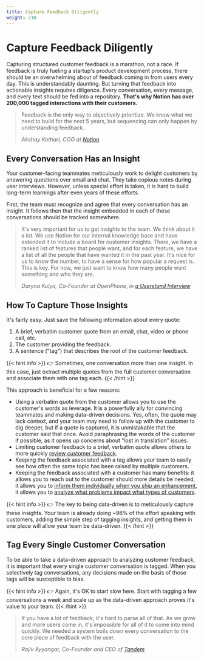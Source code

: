 ```yaml
---
title: Capture Feedback Diligently
weight: 210
---
```


# Capture Feedback Diligently

Capturing structured customer feedback is a marathon, not a race. If feedback is truly fueling a startup's product development process, there should be an overwhelming about of feedback coming in from users every day. This is understandably daunting. But turning that feedback into actionable insights requires diligence. Every conversation, every message, and every text should be fed into a repository. **That's why Notion has over 200,000 tagged interactions with their customers.**

> Feedback is the only way to objectively prioritize. We know what we need to build for the next 5 years, but sequencing can only happen by understanding feedback. <br />
>
> _Akshay Kothari, COO at [Notion](https://notion.so)_

## Every Conversation Has an Insight

Your customer-facing teammates meticulously work to delight customers by answering questions over email and chat. They take copious notes during user interviews. However, unless special effort is taken, it is hard to build long-term learnings after even years of these efforts.

First, the team must recognize and agree that every conversation has an insight. It follows then that the insight embedded in each of these conversations should be tracked somewhere.

> It's very important for us to get insights to the team. We think
> about it a lot. We use Notion for our internal knowledge base and have extended it to include a board for customer insights. There, we have a ranked list of features that people want, and for each feature, we have a list of all the people that have wanted it in the past year. It's nice for us to know the number, to have a sense for how popular a request is. This is key. For now, we just want to know how many people want something and who they are.
>
> _Daryna Kulya, Co-Founder at OpenPhone, in [a Userstand Interview](https://www.heraldhq.com/userstand/how-openphone-is-dogfooding-itself-to-product-market-fit)_

## How To Capture Those Insights

It's fairly easy. Just save the following information about every quote:

1. A brief, verbatim customer quote from an email, chat, video or phone call, etc.
2. The customer providing the feedback.
3. A sentence ("tag") that describes the root of the customer feedback.

{{< hint info >}}
:point_right: Sometimes, one conversation more than one insight. In this case, just extract multiple quotes from the full customer conversation and associate them with one tag each.
{{< /hint >}}

This approach is beneficial for a few reasons:

- Using a verbatim quote from the customer allows you to use the customer's words as leverage. It is a powerfully ally for convincing teammates and making data-driven decisions. Yes, often, the quote may lack context, and your team may need to follow up with the customer to dig deeper, but if a quote is captured, it is unmistakable that the customer said that once. Avoid paraphrasing the words of the customer if possible, as it opens up concerns about "lost in translation" issues.
- Limiting customer feedback to a brief, verbatim quote allows others to more quickly [review customer feedback](/d/share-and-review-feedback-regularly/).
- Keeping the feedback associated with a tag allows your team to easily see how often the same topic has been raised by multiple customers.
- Keeping the feedback associated with a customer has many benefits: it allows you to reach out to the customer should more details be needed, it allows you to [inform them individually when you ship an enhancement](/d/engage-with-customers-about-their-feedback/), it allows you to [analyze what problems impact what types of customers](/d/prioritize-feedback-based-on-business-goals/).

{{< hint info >}}
:point_right: The key to being data-driven is to meticulously capture these insights. Your team is already doing ~98% of the effort speaking with customers, adding the simple step of tagging insights, and getting them in one place will allow your team be data-driven.
{{< /hint >}}

## Tag Every Single Customer Conversation

To be able to take a data-driven approach to analyzing customer feedback, it is important that every single customer conversation is tagged. When you selectively tag conversations, any decisions made on the basis of those tags will be susceptible to bias.

{{< hint info >}}
:point_right: Again, it's OK to start slow here. Start with tagging a few conversations a week and scale up as the data-driven approach proves it's value to your team.
{{< /hint >}}

> If you have a lot of feedback, it's hard to parse all of that. As we grow and more users come in, it's impossible for all of it to come into mind quickly. We needed a system boils down every conversation to the core piece of feedback with the user.
>
> _Rajiv Ayyangar, Co-Founder and CEO of [Tandem](https://tandem.chat)_
